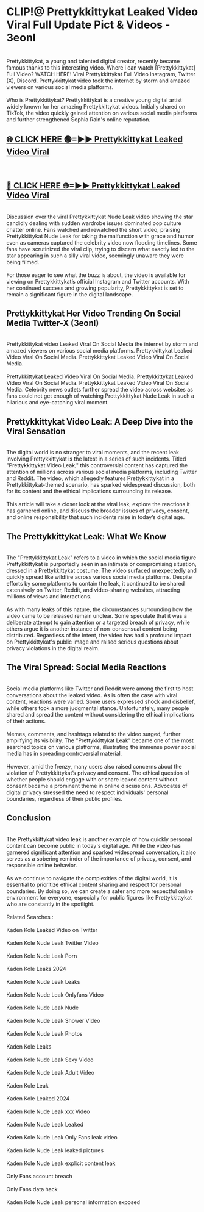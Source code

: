 # CLIP!@ Prettykkittykat Leaked Video Viral Full Update Pict & Videos - 3eonl
<br>
Prettykkittykat, a young and talented digital creator, recently became famous thanks to this interesting video. Where i can watch [Prettykkittykat] Full Video? WATCH HERE! Viral Prettykkittykat Full Video Instagram, Twitter (X), Discord. Prettykkittykat video took the internet by storm and amazed viewers on various social media platforms.
<br><br>
Who is Prettykkittykat? Prettykkittykat is a creative young digital artist widely known for her amazing Prettykkittykat videos. Initially shared on TikTok, the video quickly gained attention on various social media platforms and further strengthened Sophia Rain's online reputation.
<br>
<h2><a href="https://bestclip.site?title=Prettykkittykat">🌐 CLICK HERE 🟢=►► Prettykkittykat Leaked Video Viral</a></h2>
<br>
<h2><a href="https://bestclip.site?title=Prettykkittykat">🔴 CLICK HERE 🌐=►► Prettykkittykat Leaked Video Viral</a></h2>
<br>
Discussion over the viral Prettykkittykat Nude Leak video showing the star candidly dealing with sudden wardrobe issues dominated pop culture chatter online. Fans watched and rewatched the short video, praising Prettykkittykat Nude Leak for taking the malfunction with grace and humor even as cameras captured the celebrity video now flooding timelines. Some fans have scrutinized the viral clip, trying to discern what exactly led to the star appearing in such a silly viral video, seemingly unaware they were being filmed.
<br><br>
For those eager to see what the buzz is about, the video is available for viewing on Prettykkittykat’s official Instagram and Twitter accounts. With her continued success and growing popularity, Prettykkittykat is set to remain a significant figure in the digital landscape.
<br>
<h2>Prettykkittykat Her Video Trending On Social Media Twitter-X (3eonl)</h2>
<br>
Prettykkittykat video Leaked Viral On Social Media the internet by storm and amazed viewers on various social media platforms. Prettykkittykat Leaked Video Viral On Social Media. Prettykkittykat Leaked Video Viral On Social Media.
<br><br>
Prettykkittykat Leaked Video Viral On Social Media. Prettykkittykat Leaked Video Viral On Social Media. Prettykkittykat Leaked Video Viral On Social Media. Celebrity news outlets further spread the video across websites as fans could not get enough of watching Prettykkittykat Nude Leak in such a hilarious and eye-catching viral moment.
<br>
<h2>Prettykkittykat Video Leak: A Deep Dive into the Viral Sensation</h2>
<br>
The digital world is no stranger to viral moments, and the recent leak involving Prettykkittykat is the latest in a series of such incidents. Titled "Prettykkittykat Video Leak," this controversial content has captured the attention of millions across various social media platforms, including Twitter and Reddit. The video, which allegedly features Prettykkittykat in a Prettykkittykat-themed scenario, has sparked widespread discussion, both for its content and the ethical implications surrounding its release.
<br><br>
This article will take a closer look at the viral leak, explore the reactions it has garnered online, and discuss the broader issues of privacy, consent, and online responsibility that such incidents raise in today’s digital age.
<br>
<h2>The Prettykkittykat Leak: What We Know</h2>
<br>
The "Prettykkittykat Leak" refers to a video in which the social media figure Prettykkittykat is purportedly seen in an intimate or compromising situation, dressed in a Prettykkittykat costume. The video surfaced unexpectedly and quickly spread like wildfire across various social media platforms. Despite efforts by some platforms to contain the leak, it continued to be shared extensively on Twitter, Reddit, and video-sharing websites, attracting millions of views and interactions.
<br><br>
As with many leaks of this nature, the circumstances surrounding how the video came to be released remain unclear. Some speculate that it was a deliberate attempt to gain attention or a targeted breach of privacy, while others argue it is another instance of non-consensual content being distributed. Regardless of the intent, the video has had a profound impact on Prettykkittykat's public image and raised serious questions about privacy violations in the digital realm.
<br>
<h2>The Viral Spread: Social Media Reactions</h2>
<br>
Social media platforms like Twitter and Reddit were among the first to host conversations about the leaked video. As is often the case with viral content, reactions were varied. Some users expressed shock and disbelief, while others took a more judgmental stance. Unfortunately, many people shared and spread the content without considering the ethical implications of their actions.
<br><br>
Memes, comments, and hashtags related to the video surged, further amplifying its visibility. The "Prettykkittykat Leak" became one of the most searched topics on various platforms, illustrating the immense power social media has in spreading controversial material.
<br><br>
However, amid the frenzy, many users also raised concerns about the violation of Prettykkittykat’s privacy and consent. The ethical question of whether people should engage with or share leaked content without consent became a prominent theme in online discussions. Advocates of digital privacy stressed the need to respect individuals' personal boundaries, regardless of their public profiles.
<br>
<h2>Conclusion</h2>
<br>
The Prettykkittykat video leak is another example of how quickly personal content can become public in today's digital age. While the video has garnered significant attention and sparked widespread conversation, it also serves as a sobering reminder of the importance of privacy, consent, and responsible online behavior.
<br><br>
As we continue to navigate the complexities of the digital world, it is essential to prioritize ethical content sharing and respect for personal boundaries. By doing so, we can create a safer and more respectful online environment for everyone, especially for public figures like Prettykkittykat who are constantly in the spotlight.
<br><br>
Related Searches :
<br><br>
Kaden Kole Leaked Video on Twitter
<br><br>
Kaden Kole Nude Leak Twitter Video
<br><br>
Kaden Kole Nude Leak Porn
<br><br>
Kaden Kole Leaks 2024
<br><br>
Kaden Kole Nude Leak Leaks
<br><br>
Kaden Kole Nude Leak Onlyfans Video
<br><br>
Kaden Kole Nude Leak Nude
<br><br>
Kaden Kole Nude Leak Shower Video
<br><br>
Kaden Kole Nude Leak Photos
<br><br>
Kaden Kole Leaks
<br><br>
Kaden Kole Nude Leak Sexy Video
<br><br>
Kaden Kole Nude Leak Adult Video
<br><br>
Kaden Kole Leak
<br><br>
Kaden Kole Leaked 2024
<br><br>
Kaden Kole Nude Leak xxx Video
<br><br>
Kaden Kole Nude Leak Leaked
<br><br>
Kaden Kole Nude Leak Only Fans leak video
<br><br>
Kaden Kole Nude Leak leaked pictures
<br><br>
Kaden Kole Nude Leak explicit content leak
<br><br>
Only Fans account breach
<br><br>
Only Fans data hack
<br><br>
Kaden Kole Nude Leak personal information exposed